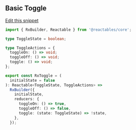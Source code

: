 ## Basic Toggle

<a class="mb-3 d-block" href="https://github.com/reactables/reactables/edit/main/docs/src/content/guides/examples/basic-toggle/basic-toggle.md" target="_blank" rel="noreferrer">
  Edit this snippet <i class="fa fa-edit"></i>
</a>

```typescript
import { RxBuilder, Reactable } from '@reactables/core';

type ToggleState = boolean;

type ToggleActions = {
  toggleOn: () => void;
  toggleOff: () => void;
  toggle: () => void;
};

export const RxToggle = (
  initialState = false
): Reactable<ToggleState, ToggleActions> =>
  RxBuilder({
    initialState,
    reducers: {
      toggleOn: () => true,
      toggleOff: () => false,
      toggle: (state: ToggleState) => !state,
    },
  });

```
